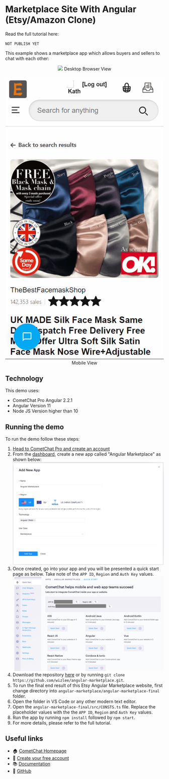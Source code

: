 # Marketplace Site With Angular (Etsy/Amazon Clone)
Read the full tutorial here:

    NOT PUBLISH YET

This example shows a marketplace app which allows buyers and sellers to chat with each other:


<p align="center">
  <img src="screenshots/Browser-FrontPage.gif">
  Desktop Browser View
  <br></br>
  <img src="screenshots/Mobile-GalaxyS5-FrontPage.gif">
  <br>Mobile View
</p>


## Technology
This demo uses:

* CometChat Pro Angular 2.2.1
* Angular Version 11
* Node JS  Version higher than 10


## Running the demo
To run the demo follow these steps:

1. [Head to CometChat Pro and create an account](https://www.cometchat.com/pro?utm_source=github&utm_medium=link&utm_campaign=angular-marketplace)
2. From the [dashboard](https://app.cometchat.com/signup?utm_source=github&utm_medium=link&utm_campaign=angular-marketplace), create a new app called "Angular Marketplace" as shown below:
  ![](screenshots/CometChatPro-CreateApp.png)
3. Once created, go into your app and you will be presented a quick start page as below. Take note of the `APP ID`, `Region` and `Auth Key` values.
  ![](screenshots/example-app-quick-start.png)
4. Download the repository [here](https://github.com/wizlee/angular-marketplace/archive/refs/heads/master.zip) or by running `git clone https://github.com/wizlee/angular-marketplace.git`. 
5. To run the final end result of this Etsy Angular Marketplace website, first change directory into `angular-marketplace/angular-marketplace-final` folder.
6. Open the folder in VS Code or any other modern text editor. 
7. Open the `angular-marketplace-final/src/CONSTS.ts` file. Replace the placeholder values with the the `APP ID`, `Region` and `Auth Key` values.
8. Run the app by running `npm install` followed by `npm start`. 
9. For more details, please refer to the full tutorial.

## Useful links

- 🏠 [CometChat Homepage](https://www.cometchat.com/pro/?utm_source=github&utm_medium=link&utm_campaign=angular-marketplace)
- 🚀 [Create your free account](https://app.cometchat.com/signup/?utm_source=github&utm_medium=link&utm_campaign=angular-marketplace)
- 📚 [Documentation](https://prodocs.cometchat.com/?utm_source=github&utm_medium=link&utm_campaign=angular-marketplace)
- 👾 [GitHub](https://www.github.com/cometchat-pro)
